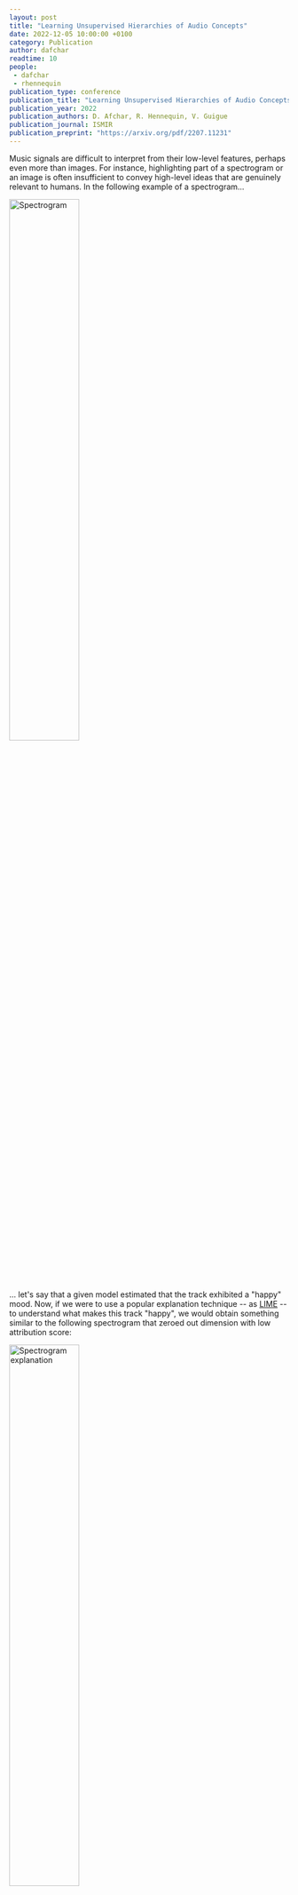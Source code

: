 ```yaml
---
layout: post
title: "Learning Unsupervised Hierarchies of Audio Concepts"
date: 2022-12-05 10:00:00 +0100
category: Publication
author: dafchar
readtime: 10
people:
 - dafchar
 - rhennequin
publication_type: conference
publication_title: "Learning Unsupervised Hierarchies of Audio Concepts"
publication_year: 2022
publication_authors: D. Afchar, R. Hennequin, V. Guigue
publication_journal: ISMIR
publication_preprint: "https://arxiv.org/pdf/2207.11231"
---
```


Music signals are difficult to interpret from their low-level features, perhaps even more than images. For instance, highlighting part of a spectrogram or an image is often insufficient to convey high-level ideas that are genuinely relevant to humans. In the following example of a spectrogram...


<div class="publication-illustration">
    <img
        style="width: 50%;"
        src="{{ '/static/images/publis/afchar22ismir/spec_1.png' | prepend: site.url }}"
        alt="Spectrogram"/>
</div>

... let's say that a given model estimated that the track exhibited a "happy" mood. Now, if we were to use a popular explanation technique -- as <a href="https://arxiv.org/abs/1602.04938">LIME</a> -- to understand what makes this track "happy", we would obtain something similar to the following spectrogram that zeroed out dimension with low attribution score:

<div class="publication-illustration" style="flex-direction:column">
    <img
        style="width: 50%;"
        src="{{ '/static/images/publis/afchar22ismir/spec_2.png' | prepend: site.url }}"
        alt="Spectrogram explanation"/>
    <br><span style="color: #AAA; font-size: 0.6em; width:50%;">
	These two images of a spectrogram and generated explanation were shamefully stolen from <a href="https://arxiv.org/pdf/1905.11760.pdf"><i>"Two-level Explanations in Music Emotion Recognition" </i> V. Praher et al (2019)</a> for demonstration purpose.</span>
</div>


... which probably made you shrug since seeing bits of spectrogram does not enable you to understand the decision mechanism involved in estimating that a song is indeed happy.
In some cases, working at the spectrogram level is sufficient, <i>e.g.</i>, when predicting the presence of an instrument, we could expect the attribution map to highlight the target instrument melody. The problem is that sometimes, the space in which data is represented -- to be consumed by a model that makes predictions, <b>does not align</b> with the space in which humans would best receive an explanation about it.


In the field of computer vision, <b>concept learning</b> was therein proposed to adjust explanations to the right abstraction level (<i>e.g.</i> detect clinical concepts from radiographs). These methods have yet to be used for Music Information Retrieval. In this paper, we adapt concept learning to the realm of music, with its particularities. For instance, music concepts are typically non-independent and of mixed nature (<i>e.g., </i> genre, instruments, mood), unlike previous work that assumed disentangled concepts. We propose a method to learn numerous music concepts from audio and then automatically hierarchise them to expose their mutual relationships. We conduct experiments on datasets of playlists from a music streaming service, serving as a few annotated examples for diverse concepts. Evaluations show that the mined hierarchies are aligned with both ground-truth hierarchies of concepts -- when available -- and with proxy sources of concept similarity in the general case.

<div class="publication-illustration">
    <img
        style="width: 75%;"
        src="{{ '/static/images/publis/afchar22ismir/overview.png' | prepend: site.url }}"
        alt="Overview of the method: 1/ concept computation, 2/ inter-concept similarity, 3/ hierarchy extraction from similarity graph"/>
</div>

Some demo results, are available online to play with: <a href="http://research.deezer.com/concept_hierarchy/">research.deezer.com/concept_hierarchy</a>.

This paper has been published in the proceedings of the 23rd International Society for Music Information Retrieval Conference (ISMIR 2022).